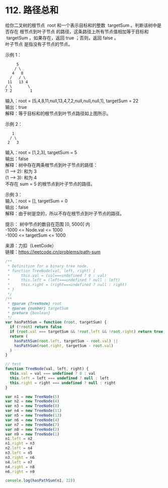# 112. 路径总和

给你二叉树的根节点  root 和一个表示目标和的整数  targetSum 。判断该树中是否存在 根节点到叶子节点 的路径，这条路径上所有节点值相加等于目标和  targetSum 。如果存在，返回 true ；否则，返回 false 。  
叶子节点 是指没有子节点的节点。

示例 1：

         5
        / \
       4   8
      /   / \
     11   13 4
    / \       \
    7 2        1

输入：root = [5,4,8,11,null,13,4,7,2,null,null,null,1], targetSum = 22  
输出：true  
解释：等于目标和的根节点到叶节点路径如上图所示。

示例 2：

       1
      / \
     2   3

输入：root = [1,2,3], targetSum = 5  
输出：false  
解释：树中存在两条根节点到叶子节点的路径：  
(1 --> 2): 和为 3  
(1 --> 3): 和为 4  
不存在 sum = 5 的根节点到叶子节点的路径。

示例 3：  
输入：root = [], targetSum = 0  
输出：false  
解释：由于树是空的，所以不存在根节点到叶子节点的路径。

提示：
树中节点的数目在范围 [0, 5000] 内  
-1000 <= Node.val <= 1000  
-1000 <= targetSum <= 1000

来源：力扣（LeetCode）  
链接：https://leetcode.cn/problems/path-sum

```javascript
/**
 * Definition for a binary tree node.
 * function TreeNode(val, left, right) {
 *     this.val = (val===undefined ? 0 : val)
 *     this.left = (left===undefined ? null : left)
 *     this.right = (right===undefined ? null : right)
 * }
 */
/**
 * @param {TreeNode} root
 * @param {number} targetSum
 * @return {boolean}
 */
var hasPathSum = function (root, targetSum) {
  if (!root) return false
  if (root.val === targetSum && !root.left && !root.right) return true
  return (
    hasPathSum(root.left, targetSum - root.val) ||
    hasPathSum(root.right, targetSum - root.val)
  )
}

// test
function TreeNode(val, left, right) {
  this.val = val === undefined ? 0 : val
  this.left = left === undefined ? null : left
  this.right = right === undefined ? null : right
}

var n1 = new TreeNode(5)
var n2 = new TreeNode(4)
var n3 = new TreeNode(8)
var n4 = new TreeNode(11)
var n5 = new TreeNode(13)
var n6 = new TreeNode(4)
var n7 = new TreeNode(7)
var n8 = new TreeNode(2)
var n9 = new TreeNode(1)
n1.left = n2
n1.right = n3
n2.left = n4
n3.left = n5
n3.right = n6
n4.left = n7
n4.right = n8
n6.right = n9

console.log(hasPathSum(n1, 22))
```
